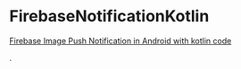 # FirebaseNotificationKotlin

<p><a href="https://rrtutors.com/tutorials/pushnotification-with-image-firebase-fcm">Firebase Image Push Notification in Android with kotlin code</a></p>
.
